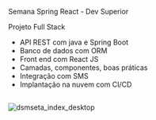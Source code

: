Semana Spring React - Dev Superior

Projeto Full Stack

  * API REST com java e Spring Boot
  * Banco de dados com ORM
  * Front end com React JS
  * Camadas, componentes, boas práticas
  * Integração com SMS
  * Implantação na nuvem com CI/CD
  
  ##
  
![dsmseta_index_desktop](https://user-images.githubusercontent.com/60633445/203163395-707477e0-0071-40a1-b3f5-a611a8bded9a.png)
